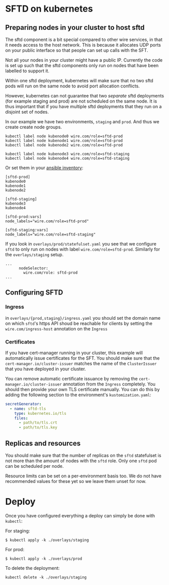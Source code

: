 # SFTD on kubernetes

## Preparing nodes in your cluster to host sftd

The sftd component is a bit special compared to other wire services, in that it
needs access to the host network. This is because it allocates UDP ports on
your public interface so that people can set up calls with the SFT.

Not all your nodes in your cluster might have a public IP. Currently the code
is set up such that the sftd components only run on nodes that have been
labelled to support it.

Within one sftd deployment, kubernetes will make sure that no two sftd pods
will run on the same node to avoid port allocation conflicts.

However, kubernetes can not guarantee that two _separate_ sftd deployments (for
example staging and prod) are not scheduled on the same node.  It is thus
important that if you have multiple sftd deployments that they run on a
disjoint set of nodes.

In our example we have two environments, `staging` and `prod`.  And thus we
create create node groups.


```
kubectl label node kubenode0 wire.com/role=sftd-prod
kubectl label node kubenode1 wire.com/role=sftd-prod
kubectl label node kubenode2 wire.com/role=sftd-prod

kubectl label node kubenode3 wire.com/role=sftd-staging
kubectl label node kubenode4 wire.com/role=sftd-staging
```

Or set them in your [ansible inventory](https://github.com/kubernetes-sigs/kubespray/blob/master/docs/vars.md#other-service-variables):

```
[sftd-prod]
kubenode0
kubenode1
kubenode2

[sftd-staging]
kubenode3
kubenode4

[sftd-prod:vars]
node_labels="wire.com/role=sftd-prod"

[sftd-staging:vars]
node_labels="wire.com/role=sftd-staging"

```

If you look in `overlays/prod/statefulset.yaml` you see that we configure `sftd` to
only run on nodes with label `wire.com/role=sftd-prod`. Similarly for the `overlays/staging` setup.
```
...
      nodeSelector:
        wire.com/role: sftd-prod
...
```

## Configuring SFTD

### Ingress

in `overlays/{prod,staging}/ingress.yaml` you should set the domain name on
which `sftd`'s https API shoud be reachable for clients by setting the
`wire.com/ingress-host` annotation on the `Ingress`

### Certificates

If you have cert-manager running in your cluster, this example will
automatically issue certificates for the SFT.  You should make sure that
the `cert-manager.io/cluster-issuer` matches the name of the `ClusterIssuer` that
you have deployed in your cluster.

You can remove automatic certificate issuance by removing the
`cert-manager.io/cluster-issuer` annotation from the `Ingress` completely.  You
should then provide your own TLS certificate manually. You can do this by
adding the following section to the environment's `kustomization.yaml`:
```yaml
secretGenerator:
  - name: sftd-tls
    type: kubernetes.io/tls
    files:
      - path/to/tls.crt
      - path/to/tls.key
```

## Replicas and resources
You should make sure that the number of replicas on the `sftd` statefulset is
not more than the amount of nodes with the `sftd` role.  Only one `sftd` pod
can be scheduled per node.

Resource limits can be set on a per-environment basis too. We do not have
recommended values for these yet so we leave them unset for now.

# Deploy

Once you have configured everything a deploy can simply be done with `kubectl`:

For staging:
```
$ kubectl apply -k ./overlays/staging
```

For prod:
```
$ kubectl apply -k ./overlays/prod
```

To delete the deployment:
```
kubectl delete -k ./overlays/staging
```
